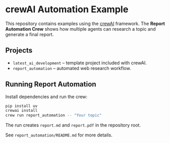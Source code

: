 # crewAI Automation Example

This repository contains examples using the [crewAI](https://crewai.com) framework. The **Report Automation Crew** shows how multiple agents can research a topic and generate a final report.

## Projects

- `latest_ai_development` – template project included with crewAI.
- `report_automation` – automated web research workflow.

## Running Report Automation

Install dependencies and run the crew:

```bash
pip install uv
crewai install
crew run report_automation -- "Your topic"
```

The run creates `report.md` and `report.pdf` in the repository root.

See `report_automation/README.md` for more details.

